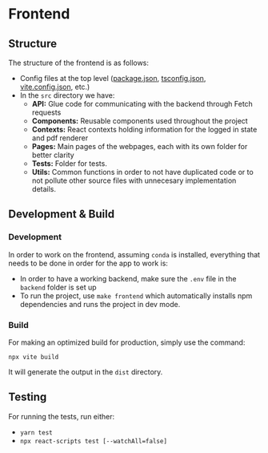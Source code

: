 # Frontend

## Structure

The structure of the frontend is as follows:
* Config files at the top level ([package.json](../frontend/package.json), [tsconfig.json](../frontend/tsconfig.json), [vite.config.json](../frontend/vite.config.ts), etc.)
* In the `src` directory we have: 
    - **API:** Glue code for communicating with the backend through Fetch requests
    - **Components:** Reusable components used throughout the project
    - **Contexts:** React contexts holding information for the logged in state and pdf renderer
    - **Pages:** Main pages of the webpages, each with its own folder for better clarity
    - **Tests:** Folder for tests.
    - **Utils:** Common functions in order to not have duplicated code or to not pollute other source files with unnecesary implementation details.

## Development & Build

### Development

In order to work on the frontend, assuming `conda` is installed, everything that needs to be done in order for the app to work is:
* In order to have a working backend, make sure the `.env` file in the `backend` folder is set up
* To run the project, use `make frontend` which automatically installs npm dependencies and runs the project in dev mode.

### Build

For making an optimized build for production, simply use the command:

`
    npx vite build
`

It will generate the output in the `dist` directory.

## Testing

For running the tests, run either:
* `yarn test`
* `npx react-scripts test [--watchAll=false]`
